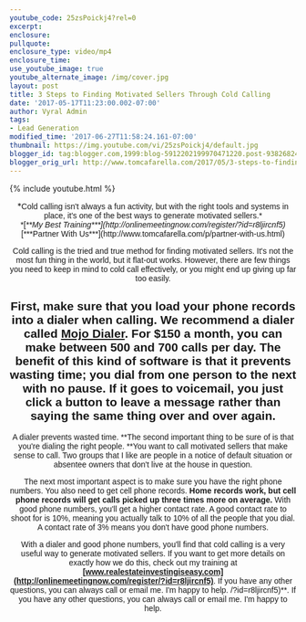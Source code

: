 ```yaml
---
youtube_code: 25zsPoickj4?rel=0
excerpt:
enclosure:
pullquote:
enclosure_type: video/mp4
enclosure_time:
use_youtube_image: true
youtube_alternate_image: /img/cover.jpg
layout: post
title: 3 Steps to Finding Motivated Sellers Through Cold Calling
date: '2017-05-17T11:23:00.002-07:00'
author: Vyral Admin
tags:
- Lead Generation
modified_time: '2017-06-27T11:58:24.161-07:00'
thumbnail: https://img.youtube.com/vi/25zsPoickj4/default.jpg
blogger_id: tag:blogger.com,1999:blog-5912202199970471220.post-938268242951603533
blogger_orig_url: http://www.tomcafarella.com/2017/05/3-steps-to-finding-motivated-sellers.html
---
```

{% include youtube.html %}
 
<div style="text-align: center;">*<span style="font-size: NORMAL;"><span style="font-family: &quot;arial&quot; , &quot;helvetica&quot; , sans-serif;">Cold calling isn't always a fun activity, but with the right tools and systems in place, it's one of the best ways to generate motivated sellers.*<div style="text-align: center;"> 
<div style="text-align: center;">*<span style="font-size: normal;"><span style="font-family: &quot;arial&quot; , &quot;helvetica&quot; , sans-serif;"><span style="font-family: &quot;arial&quot; , &quot;helvetica&quot; , sans-serif;"><span style="font-size: normal;">[<span style="font-size: normal;"><i>**<span style="font-size: normal;"><span style="font-family: &quot;arial&quot; , &quot;helvetica&quot; , sans-serif;"><span style="font-family: &quot;arial&quot; , &quot;helvetica&quot; , sans-serif;">My Best Training<span style="font-family: &quot;arial&quot; , &quot;helvetica&quot; , sans-serif;"><span style="font-family: &quot;arial&quot; , &quot;helvetica&quot; , sans-serif;">***](http://onlinemeetingnow.com/register/?id=r8ljircnf5)</i><div style="text-align: center;">[<span style="font-size: normal;">***<span style="font-family: &quot;arial&quot; , &quot;helvetica&quot; , sans-serif;"><span style="font-family: &quot;arial&quot; , &quot;helvetica&quot; , sans-serif;"><span style="font-family: &quot;arial&quot; , &quot;helvetica&quot; , sans-serif;">Partner With Us***](http://www.tomcafarella.com/p/partner-with-us.html)<div style="text-align: center;"> 

<span style="font-size: NORMAL;"><span style="font-family: &quot;arial&quot; , &quot;helvetica&quot; , sans-serif;">Cold calling is the tried and true method for finding motivated sellers. It's not the most fun thing in the world, but it flat-out works. However, there are few things you need to keep in mind to cold call effectively, or you might end up giving up far too easily. 

## First, make sure that you load your phone records into a dialer when calling. We recommend a dialer called **[Mojo Dialer](http://www.mojosells.com/)**. For $150 a month, you can make between 500 and 700 calls per day. The benefit of this kind of software is that it prevents wasting time; you dial from one person to the next with no pause. If it goes to voicemail, you just click a button to leave a message rather than saying the same thing over and over again. 
<div class="quote-box"><div class="quote-text"><span style="font-size: NORMAL;"><span style="font-family: &quot;arial&quot; , &quot;helvetica&quot; , sans-serif;">A dialer prevents wasted time. <span style="font-size: NORMAL;"><span style="font-family: &quot;arial&quot; , &quot;helvetica&quot; , sans-serif;">**The second important thing to be sure of is that you're dialing the right people. **You want to call motivated sellers that make sense to call. Two groups that I like are people in a notice of default situation or absentee owners that don't live at the house in question. 

The next most important aspect is to make sure you have the right phone numbers. You also need to get cell phone records. **Home records work, but cell phone records will get calls picked up three times more on average.** With good phone numbers, you'll get a higher contact rate. A good contact rate to shoot for is 10%, meaning you actually talk to 10% of all the people that you dial. A contact rate of 3% means you don't have good phone numbers. 

With a dialer and good phone numbers, you'll find that cold calling is a very useful way to generate motivated sellers. If you want to get more details on exactly how we do this, check out my training at **[www.realestateinvestingiseasy.com](http://onlinemeetingnow.com/register/?id=r8ljircnf5)**. If you have any other questions, you can always call or email me. I'm happy to help. /?id=r8ljircnf5)**. If you have any other questions, you can always call or email me. I'm happy to help. 